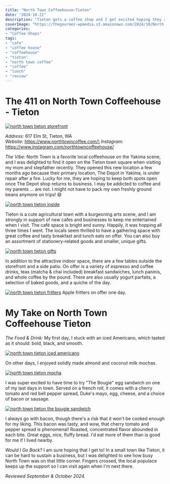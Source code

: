 ```yaml
---
title: "North Town Coffeehouse–Tieton"
date: "2024-10-21"
description: "Tieton gets a coffee shop and I get excited hoping they stick around for my next visit! Plus, that's a delicious breakfast sandwich."
coverImage: "https://thegourmez-wpmedia.s3.amazonaws.com/2024/10/North-Town-Tieton+(12).jpg"
categories:
- "Coffee-Shops"
tags:
- "cafe"
- "coffee house"
- "coffeehouse"
- "tieton"
- "north town coffee"
- "coffee"
- "lunch"
- "review"
---
```

# The 411 on North Town Coffeehouse - Tieton

[![north town tieton storefront](https://thegourmez-wpmedia.s3.amazonaws.com/2024/10/North-Town-Tieton+(2).jpg)](https://thegourmez-wpmedia.s3.amazonaws.com/2024/10/North-Town-Tieton+(2).jpg)

*Address:* 617 Elm St, Tieton, WA\
*Website:* https://www.northtowncoffee.com/\
*Instagram:* https://www.instagram.com/northtowncoffeehouse/

*The Vibe:* North Town is a favorite local coffeehouse on the Yakima scene, and I was delighted to find it open on the Tieton town square when visiting my mom and stepfather recently. They opened this new location a few months ago because their primary location, The Depot in Yakima, is under repair after a fire. Lucky for me, they are hoping to keep both spots open once The Depot shop returns to business. I may be addicted to coffee and my parents ... are not. I might not have to pack my own freshly ground beans anymore on trips! 😄

[![north town tieton inside](https://thegourmez-wpmedia.s3.amazonaws.com/2024/10/North-Town-Tieton+(13).jpg)](https://thegourmez-wpmedia.s3.amazonaws.com/2024/10/North-Town-Tieton+(13).jpg)

Tieton is a cute agricultural town with a burgeoning arts scene, and I am strongly in support of new cafes and businesses to keep me entertained when I visit. The café space is bright and sunny. Happily, it was hopping all three times I went. The locals seem thrilled to have a gathering space with great coffee and tasty breakfast and lunch eats on offer. You can also buy an assortment of stationery-related goods and smaller, unique gifts.

[![north town tieton gifts](https://thegourmez-wpmedia.s3.amazonaws.com/2024/10/North-Town-Tieton+(14).jpg)](https://thegourmez-wpmedia.s3.amazonaws.com/2024/10/North-Town-Tieton+(14).jpg)

In addition to the attractive indoor space, there are a few tables outside the storefront and a side patio. On offer is a variety of espresso and coffee drinks, teas (matcha & chai included) breakfast sandwiches, lunch paninis, and whole coffee by the pound. There are also usually yogurt parfaits, a selection of baked goods, and a quiche of the day.

<div class="caption">

[![north town tieton fritters](https://thegourmez-wpmedia.s3.amazonaws.com/2024/10/North-Town-Tieton+(22).jpg)](https://thegourmez-wpmedia.s3.amazonaws.com/2024/10/North-Town-Tieton+(22).jpg) Apple fritters on offer one day. </div>

# My Take on North Town Coffeehouse Tieton

*The Food & Drink:* My first day, I stuck with an iced Americano, which tasted as it should: bold, black, and smooth.

[![north town tieton iced americano](https://thegourmez-wpmedia.s3.amazonaws.com/2024/10/North-Town-Tieton+(20).jpg)](https://thegourmez-wpmedia.s3.amazonaws.com/2024/10/North-Town-Tieton+(20).jpg)

On other days, I enjoyed solidly made almond and coconut milk mochas.

[![north town tieton mocha](https://thegourmez-wpmedia.s3.amazonaws.com/2024/10/North-Town-Tieton+(21).jpg)](https://thegourmez-wpmedia.s3.amazonaws.com/2024/10/North-Town-Tieton+(21).jpg)

I was super excited to have time to try "The Bougie" egg sandwich on one of my last days in town. Served on a french roll, it comes with a cherry tomato and red bell pepper spread, Duke's mayo, egg, cheese, and a choice of bacon or sausage.

[![north town tieton the bougie sandwich](https://thegourmez-wpmedia.s3.amazonaws.com/2024/10/North-Town-Tieton+(12).jpg)](https://thegourmez-wpmedia.s3.amazonaws.com/2024/10/North-Town-Tieton+(12).jpg)

I always go with bacon, though there's a risk that it won't be cooked enough for my liking. This bacon was tasty, and wow, that cherry tomato and pepper spread is phenomenal! Roasted, concentrated flavor abounded in each bite. Great eggs, nice, fluffy bread. I'd eat more of them than is good for me if I lived nearby.

*Would I Go Back?* I am sure hoping that I get to! In a small town like Tieton, it can be hard to sustain a business, but I was delighted to see how busy North Town was on that little corner. Fingers crossed, the local populace keeps up the support so I can visit again when I'm next there.

*Reviewed September & October 2024.*
